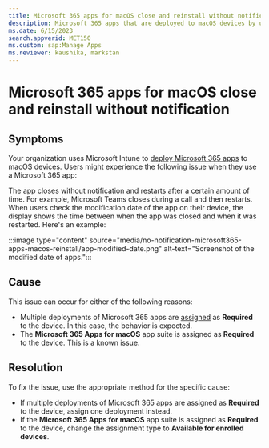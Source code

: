 ```yaml
---
title: Microsoft 365 apps for macOS close and reinstall without notification
description: Microsoft 365 apps that are deployed to macOS devices by using Intune close and reinstall without notification.
ms.date: 6/15/2023
search.appverid: MET150
ms.custom: sap:Manage Apps
ms.reviewer: kaushika, markstan
---
```

# Microsoft 365 apps for macOS close and reinstall without notification

## Symptoms

Your organization uses Microsoft Intune to [deploy Microsoft 365 apps](/mem/intune/apps/apps-add-office365-macos) to macOS devices. Users might experience the following issue when they use a Microsoft 365 app:

The app closes without notification and restarts after a certain amount of time. For example, Microsoft Teams closes during a call and then restarts. When users check the modification date of the app on their device, the display shows the time between when the app was closed and when it was restarted. Here's an example:

:::image type="content" source="media/no-notification-microsoft365-apps-macos-reinstall/app-modified-date.png" alt-text="Screenshot of the modified date of apps.":::

## Cause

This issue can occur for either of the following reasons:

- Multiple deployments of Microsoft 365 apps are [assigned](/mem/intune/apps/apps-deploy#assign-an-app) as **Required** to the device. In this case, the behavior is expected.
- The **Microsoft 365 Apps for macOS** app suite is assigned as **Required** to the device. This is a known issue.

## Resolution

To fix the issue, use the appropriate method for the specific cause:

- If multiple deployments of Microsoft 365 apps are assigned as **Required** to the device, assign one deployment instead.
- If the **Microsoft 365 Apps for macOS** app suite is assigned as **Required** to the device, change the assignment type to **Available for enrolled devices**.
